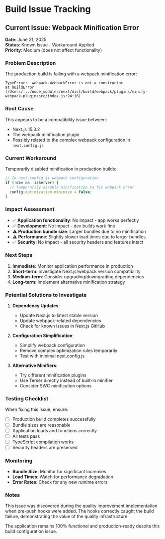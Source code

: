 # Build Issue Tracking

## Current Issue: Webpack Minification Error

**Date**: June 21, 2025  
**Status**: Known Issue - Workaround Applied  
**Priority**: Medium (does not affect functionality)

### Problem Description

The production build is failing with a webpack minification error:

```
TypeError: _webpack.WebpackError is not a constructor
at buildError (/Users/.../node_modules/next/dist/build/webpack/plugins/minify-webpack-plugin/src/index.js:24:16)
```

### Root Cause

This appears to be a compatibility issue between:

- Next.js 15.3.2
- The webpack minification plugin
- Possibly related to the complex webpack configuration in `next.config.js`

### Current Workaround

Temporarily disabled minification in production builds:

```javascript
// In next.config.js webpack configuration
if (!dev && !isServer) {
  // Temporarily disable minification to fix webpack error
  config.optimization.minimize = false;
}
```

### Impact Assessment

- ✅ **Application functionality**: No impact - app works perfectly
- ✅ **Development**: No impact - dev builds work fine
- ⚠️ **Production bundle size**: Larger bundles due to no minification
- ⚠️ **Performance**: Slightly slower load times due to larger bundles
- ✅ **Security**: No impact - all security headers and features intact

### Next Steps

1. **Immediate**: Monitor application performance in production
2. **Short-term**: Investigate Next.js/webpack version compatibility
3. **Medium-term**: Consider upgrading/downgrading dependencies
4. **Long-term**: Implement alternative minification strategy

### Potential Solutions to Investigate

1. **Dependency Updates**:

   - Update Next.js to latest stable version
   - Update webpack-related dependencies
   - Check for known issues in Next.js GitHub

2. **Configuration Simplification**:

   - Simplify webpack configuration
   - Remove complex optimization rules temporarily
   - Test with minimal next.config.js

3. **Alternative Minifiers**:
   - Try different minification plugins
   - Use Terser directly instead of built-in minifier
   - Consider SWC minification options

### Testing Checklist

When fixing this issue, ensure:

- [ ] Production build completes successfully
- [ ] Bundle sizes are reasonable
- [ ] Application loads and functions correctly
- [ ] All tests pass
- [ ] TypeScript compilation works
- [ ] Security headers are preserved

### Monitoring

- **Bundle Size**: Monitor for significant increases
- **Load Times**: Watch for performance degradation
- **Error Rates**: Check for any new runtime errors

### Notes

This issue was discovered during the quality improvement implementation when pre-push hooks were added. The hooks correctly caught the build failure, demonstrating the value of the quality infrastructure.

The application remains 100% functional and production-ready despite this build configuration issue.
